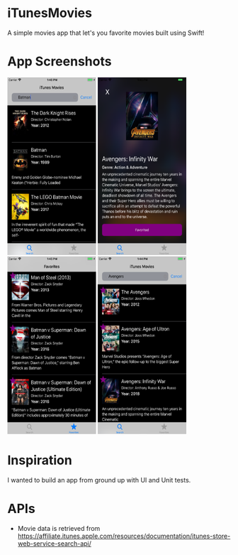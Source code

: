 # iTunesMovies

A simple movies app that let's you favorite movies built using Swift!

# App Screenshots

<img src="https://raw.githubusercontent.com/basilanathan/iTunesMovies/master/screenshots/Search.png" width="200" height="400">
<img src="https://raw.githubusercontent.com/basilanathan/iTunesMovies/master/screenshots/Detail.png" width="200" height="400">
<img src="https://raw.githubusercontent.com/basilanathan/iTunesMovies/master/screenshots/Favorites.png" width="200" height="400">
<img src="https://raw.githubusercontent.com/basilanathan/iTunesMovies/master/screenshots/Search:Favorite.png" width="200" height="400">

<!-- ![](https://raw.githubusercontent.com/basilanathan/iTunesMovies/master/screenshots/Search.png)
![](https://raw.githubusercontent.com/basilanathan/iTunesMovies/master/screenshots/Detail.png)
![](https://raw.githubusercontent.com/basilanathan/iTunesMovies/master/screenshots/Favorites.png)
![](https://raw.githubusercontent.com/basilanathan/iTunesMovies/master/screenshots/Search:Favorite.png) -->

# Inspiration

I wanted to build an app from ground up with UI and Unit tests.

# APIs

* Movie data is retrieved from https://affiliate.itunes.apple.com/resources/documentation/itunes-store-web-service-search-api/
